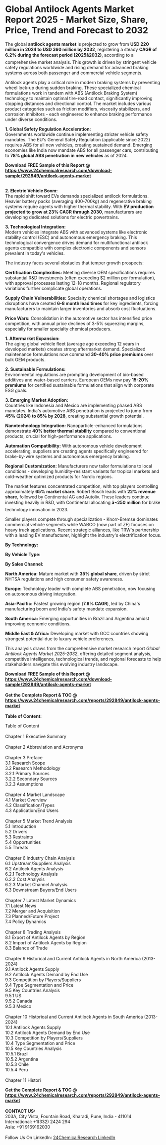 <h1>Global Antilock Agents Market Report 2025 - Market Size, Share, Price, Trend and Forecast to 2032</h1><p>The global <strong>antilock agents market</strong> is projected to grow from <strong>USD 220 million in 2024 to USD 360 million by 2032</strong>, registering a steady <strong>CAGR of 6.2% during the forecast period (2025â2032)</strong>, according to a comprehensive market analysis. This growth is driven by stringent vehicle safety regulations worldwide and rising demand for advanced braking systems across both passenger and commercial vehicle segments.</p><p>Antilock agents play a critical role in modern braking systems by preventing wheel lock-up during sudden braking. These specialized chemical formulations work in tandem with ABS (Antilock Braking System) technology to maintain optimal tire-road contact, significantly improving stopping distances and directional control. The market includes various product categories such as friction modifiers, viscosity stabilizers, and corrosion inhibitors - each engineered to enhance braking performance under diverse conditions.</p><p><strong>1. Global Safety Regulation Acceleration:</strong><br>
Governments worldwide continue implementing stricter vehicle safety mandates. The EU's General Safety Regulation (applicable since 2022) requires ABS for all new vehicles, creating sustained demand. Emerging economies like India now mandate ABS for all passenger cars, contributing to <strong>78% global ABS penetration in new vehicles</strong> as of 2024.</p><div><b>Download FREE Sample of this Report @ 
            <a href="https://www.24chemicalresearch.com/download-sample/292849/antilock-agents-market">
            https://www.24chemicalresearch.com/download-sample/292849/antilock-agents-market</a></b></div><br><p><strong>2. Electric Vehicle Boom:</strong><br>
The rapid shift toward EVs demands specialized antilock formulations. Heavier battery packs (averaging 400-700kg) and regenerative braking systems require agents with higher thermal stability. With <strong>EV production projected to grow at 23% CAGR through 2030</strong>, manufacturers are developing dedicated solutions for electric powertrains.</p><p><strong>3. Technological Integration:</strong><br>
Modern vehicles integrate ABS with advanced systems like electronic stability control (ESC) and autonomous emergency braking. This technological convergence drives demand for multifunctional antilock agents compatible with complex electronic components and sensors prevalent in today's vehicles.</p><p>The industry faces several obstacles that temper growth prospects:</p><p><strong>Certification Complexities:</strong> Meeting diverse OEM specifications requires substantial R&amp;D investments (often exceeding $2 million per formulation), with approval processes lasting 12-18 months. Regional regulatory variations further complicate global operations.</p><p><strong>Supply Chain Vulnerabilities:</strong> Specialty chemical shortages and logistics disruptions have created <strong>6-8 month lead times</strong> for key ingredients, forcing manufacturers to maintain larger inventories and absorb cost fluctuations.</p><p><strong>Price Wars:</strong> Consolidation in the automotive sector has intensified price competition, with annual price declines of 3-5% squeezing margins, especially for smaller specialty chemical producers.</p><p><strong>1. Aftermarket Expansion:</strong><br>
The aging global vehicle fleet (average age exceeding 12 years in developed markets) creates strong aftermarket demand. Specialized maintenance formulations now command <strong>30-40% price premiums</strong> over bulk OEM products.</p><p><strong>2. Sustainable Formulations:</strong><br>
Environmental regulations are prompting development of bio-based additives and water-based carriers. European OEMs now pay <strong>15-20% premiums</strong> for certified sustainable formulations that align with corporate ESG goals.</p><p><strong>3. Emerging Market Adoption:</strong><br>
Countries like Indonesia and Mexico are implementing phased ABS mandates. India's automotive ABS penetration is projected to jump from <strong>45% (2024) to 85% by 2028</strong>, creating substantial growth potential.</p><p><strong>Nanotechnology Integration:</strong> Nanoparticle-enhanced formulations demonstrate <strong>40% better thermal stability</strong> compared to conventional products, crucial for high-performance applications.</p><p><strong>Automation Compatibility:</strong> With autonomous vehicle development accelerating, suppliers are creating agents specifically engineered for brake-by-wire systems and autonomous emergency braking.</p><p><strong>Regional Customization:</strong> Manufacturers now tailor formulations to local conditions - developing humidity-resistant variants for tropical markets and cold-weather optimized products for Nordic regions.</p><p>The market features concentrated competition, with top players controlling approximately <strong>65% market share</strong>. Robert Bosch leads with <strong>22% revenue share</strong>, followed by Continental AG and Autoliv. These leaders continue investing heavily in R&amp;D, with Continental allocating <strong>â¬250 million</strong> for brake technology innovation in 2023.</p><p>Smaller players compete through specialization - Knorr-Bremse dominates commercial vehicle segments while WABCO (now part of ZF) focuses on heavy truck applications. Recent strategic alliances, like TRW's partnership with a leading EV manufacturer, highlight the industry's electrification focus.</p><p><strong>By Technology:</strong></p><p><strong>By Vehicle Type:</strong></p><p><strong>By Sales Channel:</strong></p><p><strong>North America:</strong> Mature market with <strong>35% global share</strong>, driven by strict NHTSA regulations and high consumer safety awareness.</p><p><strong>Europe:</strong> Technology leader with complete ABS penetration, now focusing on autonomous driving integration.</p><p><strong>Asia-Pacific:</strong> Fastest growing region (<strong>7.8% CAGR</strong>), led by China's manufacturing boom and India's safety mandate expansion.</p><p><strong>South America:</strong> Emerging opportunities in Brazil and Argentina amidst improving economic conditions.</p><p><strong>Middle East &amp; Africa:</strong> Developing market with GCC countries showing strongest potential due to luxury vehicle preferences.</p><p>This analysis draws from the comprehensive market research report <em>Global Antilock Agents Market 2025-2032</em>, offering detailed segment analysis, competitive intelligence, technological trends, and regional forecasts to help stakeholders navigate this evolving industry landscape.</p><div><b>Download FREE Sample of this Report @ 
            <a href="https://www.24chemicalresearch.com/download-sample/292849/antilock-agents-market">
            https://www.24chemicalresearch.com/download-sample/292849/antilock-agents-market</a></b></div><br><div><b>Get the Complete Report & TOC @ 
            <a href="https://www.24chemicalresearch.com/reports/292849/antilock-agents-market">
            https://www.24chemicalresearch.com/reports/292849/antilock-agents-market</a></b></div><br>
            <b>Table of Content:</b><p>Table of Content<br />
<br />
Chapter 1 Executive Summary<br />
<br />
Chapter 2 Abbreviation and Acronyms<br />
<br />
Chapter 3 Preface<br />
3.1 Research Scope<br />
3.2 Research Methodology<br />
  3.2.1 Primary Sources<br />
  3.2.2 Secondary Sources<br />
  3.2.3 Assumptions<br />
		<br />
Chapter 4 Market Landscape<br />
4.1 Market Overview<br />
4.2 Classification/Types<br />
4.3 Application/End Users<br />
<br />
Chapter 5 Market Trend Analysis <br />
5.1 Introduction<br />
5.2 Drivers<br />
5.3 Restraints<br />
5.4 Opportunities<br />
5.5 Threats<br />
<br />
Chapter 6 Industry Chain Analysis<br />
6.1 Upstream/Suppliers Analysis<br />
6.2 Antilock Agents Analysis<br />
  6.2.1 Technology Analysis<br />
  6.2.2 Cost Analysis<br />
  6.2.3 Market Channel Analysis<br />
6.3 Downstream Buyers/End Users<br />
<br />
Chapter 7 Latest Market Dynamics<br />
7.1 Latest News<br />
7.2 Merger and Acquisition<br />
7.3 Planned/Future Project<br />
7.4 Policy Dynamics<br />
<br />
Chapter 8 Trading Analysis<br />
8.1 Export of Antilock Agents by Region<br />
8.2 Import of Antilock Agents by Region<br />
8.3 Balance of Trade<br />
<br />
Chapter 9 Historical and Current Antilock Agents in North America (2013-2024)<br />
9.1 Antilock Agents Supply <br />
9.2 Antilock Agents Demand by End Use<br />
9.3 Competition by Players/Suppliers<br />
9.4 Type Segmentation and Price<br />
9.5 Key Countries Analysis<br />
  9.5.1 US<br />
  9.5.2 Canada<br />
  9.5.3 Mexico<br />
<br />
Chapter 10 Historical and Current Antilock Agents in South America (2013-2024)<br />
10.1 Antilock Agents Supply <br />
10.2 Antilock Agents Demand by End Use<br />
10.3 Competition by Players/Suppliers<br />
10.4 Type Segmentation and Price<br />
10.5 Key Countries Analysis<br />
  10.5.1 Brazil<br />
  10.5.2 Argentina<br />
  10.5.3 Chile<br />
  10.5.4 Peru<br />
<br />
Chapter 11 Histori</p><div><b>Get the Complete Report & TOC @ 
            <a href="https://www.24chemicalresearch.com/reports/292849/antilock-agents-market">
            https://www.24chemicalresearch.com/reports/292849/antilock-agents-market</a></b></div><br><b>CONTACT US:</b><br>
            203A, City Vista, Fountain Road, Kharadi, Pune, India - 411014<br>
            International: +1(332) 2424 294<br>
            Asia: +91 9169162030 <br><br>
            Follow Us On LinkedIn: <a href="https://www.linkedin.com/company/24chemicalresearch/">24ChemicalResearch LinkedIn</a>